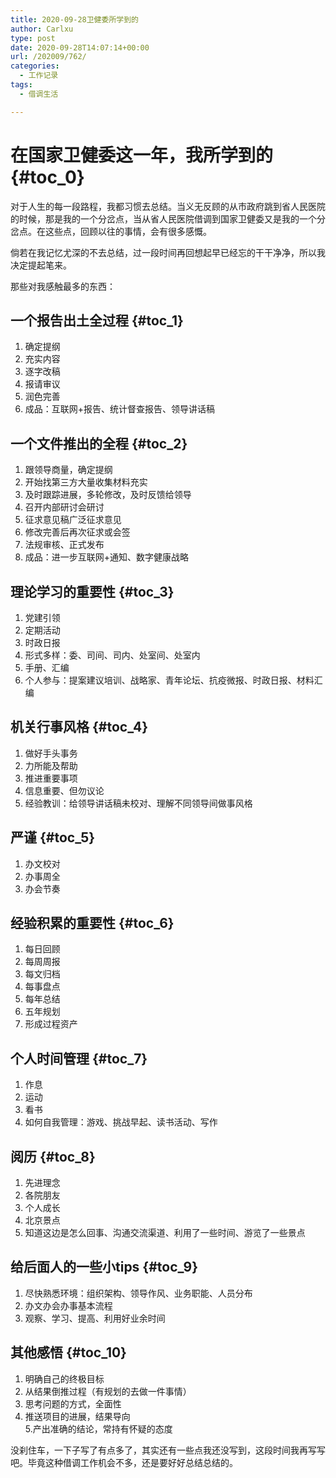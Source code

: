 ```yaml
---
title: 2020-09-28卫健委所学到的
author: Carlxu
type: post
date: 2020-09-28T14:07:14+00:00
url: /202009/762/
categories:
  - 工作记录
tags:
  - 借调生活

---
```

# 在国家卫健委这一年，我所学到的 {#toc_0}

对于人生的每一段路程，我都习惯去总结。当义无反顾的从市政府跳到省人民医院的时候，那是我的一个分岔点，当从省人民医院借调到国家卫健委又是我的一个分岔点。在这些点，回顾以往的事情，会有很多感慨。

倘若在我记忆尤深的不去总结，过一段时间再回想起早已经忘的干干净净，所以我决定提起笔来。

那些对我感触最多的东西：

<!--more-->

## 一个报告出土全过程 {#toc_1}

  1. 确定提纲
  2. 充实内容
  3. 逐字改稿
  4. 报请审议
  5. 润色完善
  6. 成品：互联网+报告、统计督查报告、领导讲话稿

## 一个文件推出的全程 {#toc_2}

  1. 跟领导商量，确定提纲
  2. 开始找第三方大量收集材料充实
  3. 及时跟踪进展，多轮修改，及时反馈给领导
  4. 召开内部研讨会研讨
  5. 征求意见稿广泛征求意见
  6. 修改完善后再次征求或会签
  7. 法规审核、正式发布
  8. 成品：进一步互联网+通知、数字健康战略

## 理论学习的重要性 {#toc_3}

  1. 党建引领
  2. 定期活动
  3. 时政日报
  4. 形式多样：委、司间、司内、处室间、处室内
  5. 手册、汇编
  6. 个人参与：提案建议培训、战略家、青年论坛、抗疫微报、时政日报、材料汇编

## 机关行事风格 {#toc_4}

  1. 做好手头事务
  2. 力所能及帮助
  3. 推进重要事项
  4. 信息重要、但勿议论
  5. 经验教训：给领导讲话稿未校对、理解不同领导间做事风格

## 严谨 {#toc_5}

  1. 办文校对
  2. 办事周全
  3. 办会节奏

## 经验积累的重要性 {#toc_6}

  1. 每日回顾
  2. 每周周报
  3. 每文归档
  4. 每事盘点
  5. 每年总结
  6. 五年规划
  7. 形成过程资产

## 个人时间管理 {#toc_7}

  1. 作息
  2. 运动
  3. 看书
  4. 如何自我管理：游戏、挑战早起、读书活动、写作

## 阅历 {#toc_8}

  1. 先进理念
  2. 各院朋友
  3. 个人成长
  4. 北京景点
  5. 知道这边是怎么回事、沟通交流渠道、利用了一些时间、游览了一些景点

## 给后面人的一些小tips {#toc_9}

  1. 尽快熟悉环境：组织架构、领导作风、业务职能、人员分布
  2. 办文办会办事基本流程
  3. 观察、学习、提高、利用好业余时间

## 其他感悟 {#toc_10}

  1. 明确自己的终极目标
  2. 从结果倒推过程（有规划的去做一件事情）
  3. 思考问题的方式，全面性
  4. 推送项目的进展，结果导向  
    5.产出准确的结论，常持有怀疑的态度

没刹住车，一下子写了有点多了，其实还有一些点我还没写到，这段时间我再写写吧。毕竟这种借调工作机会不多，还是要好好总结总结的。